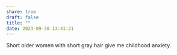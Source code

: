 ```yaml
---
share: true
draft: false
title: ""
date: 2023-09-30 13:41:21
---
```


Short older women with short gray hair give me childhood anxiety. 
